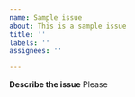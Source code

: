 ```yaml
---
name: Sample issue
about: This is a sample issue
title: ''
labels: ''
assignees: ''

---
```


**Describe the issue**
Please